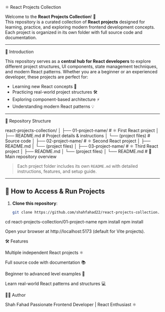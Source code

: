  ⚛️ React Projects Collection

Welcome to the **React Projects Collection**! 🎉  
This repository is a curated collection of **React projects** designed for learning, practice, and exploring modern frontend development concepts. Each project is organized in its own folder with full source code and documentation.

---

 📖 Introduction

This repository serves as a **central hub for React developers** to explore different project structures, UI components, state management techniques, and modern React patterns. Whether you are a beginner or an experienced developer, these projects are perfect for:

- Learning new React concepts 🔹  
- Practicing real-world project structures 🛠️  
- Exploring component-based architecture ⚡  
- Understanding modern React patterns 💡  

---

 📂 Repository Structure

react-projects-collection/
│
├── 01-project-name/ # ⚛️ First React project
│ ├── README.md # Project details & instructions
│ └── (project files) # Source code
│
├── 02-project-name/ # ⚛️ Second React project
│ ├── README.md
│ └── (project files)
│
├── 03-project-name/ # ⚛️ Third React project
│ ├── README.md
│ └── (project files)
│
└── README.md # 📖 Main repository overview



> Each project folder includes its own `README.md` with detailed instructions, features, and setup guide.

---

## 🚀 How to Access & Run Projects

1. **Clone this repository**:
   ```bash
   git clone https://github.com/shahfahad22/react-projects-collection.git

 cd react-projects-collection/01-project-name
npm install
npm install

Open your browser at http://localhost:5173
 (default for Vite projects).


🛠️ Features

Multiple independent React projects ⚛️

Full source code with documentation 📚

Beginner to advanced level examples 🎯

Learn real-world React patterns and structures 💻

👨‍💻 Author

Shah Fahad Passionate Frontend Developer | React Enthusiast ⚛️
